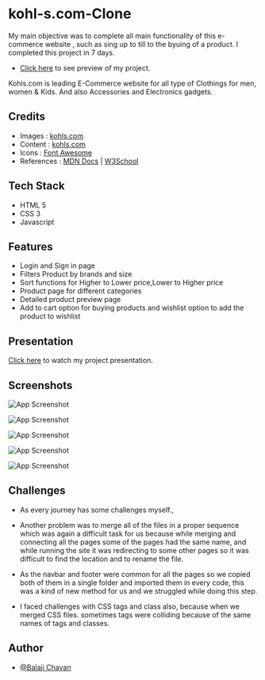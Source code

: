 # kohl-s.com-Clone



My main objective was to complete all main functionality of this e-commerce website , such as sing up to till to the byuing of a product.
 I  completed this project in 7 days.

- [Click here](https://taupe-boba-a36cbd.netlify.app/) to see preview of my project.

Kohls.com is leading E-Commerce website for all type of Clothings for men, women & Kids. And also Accessories and Electronics gadgets.

## Credits

- Images : [kohls.com](https://www.kohls.com/)
- Content : [kohls.com](https://www.kohls.com/)
- Icons : [Font Awesome](https://fontawesome.com/)
- References : [MDN Docs](https://developer.mozilla.org/en-US/) | [W3School](https://www.w3schools.com/)

## Tech Stack

- HTML 5
- CSS 3
- Javascript

## Features

- Login and Sign in page
- Filters Product by brands and size
- Sort functions for Higher to Lower price,Lower to Higher price
- Product page for different categories
- Detailed product preview page
- Add to cart option for buying products and wishlist option to add the product to wishlist

## Presentation

[Click here](https://drive.google.com/file/d/1tBxWmtdvQ-4OnDezjUOA0j7Mn2tbyjMo/view?usp=sharing) to watch my project presentation.

## Screenshots


![App Screenshot](https://miro.medium.com/max/1400/1*ro3zjvIJ03MFGlspJeLx-w.png)

![App Screenshot](https://miro.medium.com/max/1400/1*0aM7cLIufVRR-3eFythfOQ.png)

![App Screenshot](https://miro.medium.com/max/1400/1*Rs6UDSBatDiN1WZePzW4OQ.png)

![App Screenshot](https://miro.medium.com/max/1400/1*alaGfk7Qa4sBeVhYuoqsIg.png)

![App Screenshot](https://miro.medium.com/max/1400/1*wVAADEawL4OFTbYtnm0_bQ.png)

## Challenges

- As every journey has some challenges myself., 

- Another problem was to merge all of the files in a proper sequence which was again a difficult task for us because while merging and connecting all the pages some of the pages had the same name, and while running the site it was redirecting to some other pages so it was difficult to find the location and to rename the file.

- As the navbar and footer were common for all the pages so we copied both of them in a single folder and imported them in every code, this was a kind of new method for us and we struggled while doing this step.

- I faced challenges with CSS tags and class also, because when we merged CSS files. sometimes tags were colliding because of the same names of tags and classes.




## Author

- [@Balaji Chavan](https://github.com/cbalaji1997)
